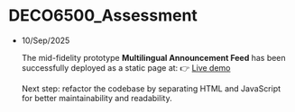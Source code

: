 # DECO6500_Assessment



- 10/Sep/2025

  The mid-fidelity prototype **Multilingual Announcement Feed** has been successfully deployed as a static page at:
   👉 [Live demo](https://LiuJiLan.pythonanywhere.com/deco6500/a2/multilingual_announcement_feed_mid_fi_prototype.html)

  Next step: refactor the codebase by separating HTML and JavaScript for better maintainability and readability.